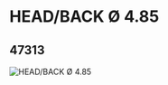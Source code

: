 # HEAD/BACK Ø 4.85
## 47313
![HEAD/BACK Ø 4.85](https://lc-www-live-s.legocdn.com/media/bricks/5/2/4238915.jpg)